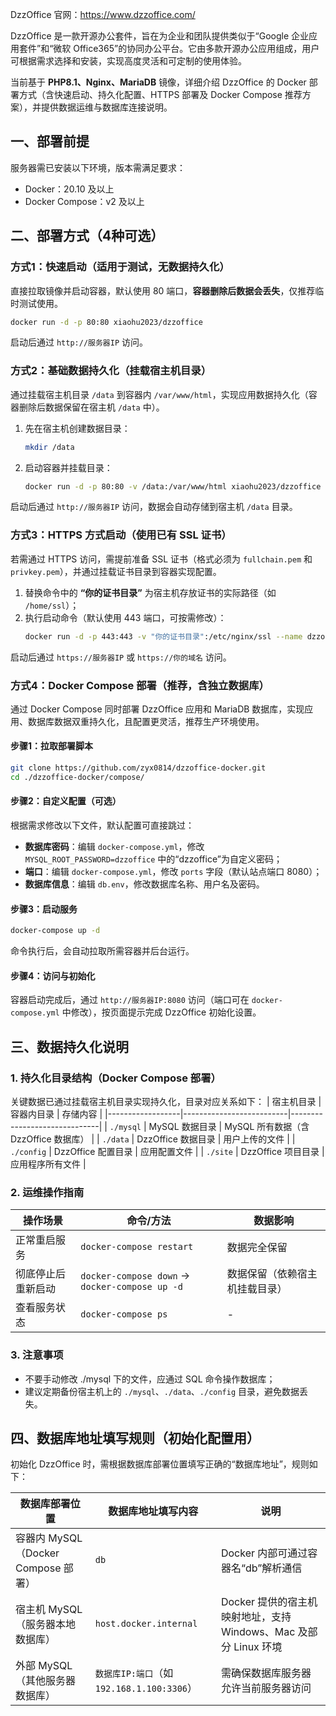 DzzOffice 官网：https://www.dzzoffice.com/

DzzOffice 是一款开源办公套件，旨在为企业和团队提供类似于“Google 企业应用套件”和“微软 Office365”的协同办公平台。它由多款开源办公应用组成，用户可根据需求选择和安装，实现高度灵活和可定制的使用体验。

当前基于 **PHP8.1、Nginx、MariaDB** 镜像，详细介绍 DzzOffice 的 Docker 部署方式（含快速启动、持久化配置、HTTPS 部署及 Docker Compose 推荐方案），并提供数据运维与数据库连接说明。

## 一、部署前提
服务器需已安装以下环境，版本需满足要求：
- Docker：20.10 及以上
- Docker Compose：v2 及以上

## 二、部署方式（4种可选）
### 方式1：快速启动（适用于测试，无数据持久化）
直接拉取镜像并启动容器，默认使用 80 端口，**容器删除后数据会丢失**，仅推荐临时测试使用。
```bash
docker run -d -p 80:80 xiaohu2023/dzzoffice
```
启动后通过 `http://服务器IP` 访问。

### 方式2：基础数据持久化（挂载宿主机目录）
通过挂载宿主机目录 `/data` 到容器内 `/var/www/html`，实现应用数据持久化（容器删除后数据保留在宿主机 `/data` 中）。
1. 先在宿主机创建数据目录：
   ```bash
   mkdir /data
   ```
2. 启动容器并挂载目录：
   ```bash
   docker run -d -p 80:80 -v /data:/var/www/html xiaohu2023/dzzoffice
   ```
启动后通过 `http://服务器IP` 访问，数据会自动存储到宿主机 `/data` 目录。


### 方式3：HTTPS 方式启动（使用已有 SSL 证书）
若需通过 HTTPS 访问，需提前准备 SSL 证书（格式必须为 `fullchain.pem` 和 `privkey.pem`），并通过挂载证书目录到容器实现配置。
1. 替换命令中的 **“你的证书目录”** 为宿主机存放证书的实际路径（如 `/home/ssl`）；
2. 执行启动命令（默认使用 443 端口，可按需修改）：
   ```bash
   docker run -d -p 443:443 -v "你的证书目录":/etc/nginx/ssl --name dzzoffice xiaohu2023/dzzoffice
   ```
启动后通过 `https://服务器IP` 或 `https://你的域名` 访问。

### 方式4：Docker Compose 部署（推荐，含独立数据库）
通过 Docker Compose 同时部署 DzzOffice 应用和 MariaDB 数据库，实现应用、数据库数据双重持久化，且配置更灵活，推荐生产环境使用。

#### 步骤1：拉取部署脚本
```bash
git clone https://github.com/zyx0814/dzzoffice-docker.git
cd ./dzzoffice-docker/compose/
```

#### 步骤2：自定义配置（可选）
根据需求修改以下文件，默认配置可直接跳过：
- **数据库密码**：编辑 `docker-compose.yml`，修改 `MYSQL_ROOT_PASSWORD=dzzoffice` 中的“dzzoffice”为自定义密码；
- **端口**：编辑 `docker-compose.yml`，修改 `ports` 字段（默认站点端口 8080）；
- **数据库信息**：编辑 `db.env`，修改数据库名称、用户名及密码。

#### 步骤3：启动服务
```bash
docker-compose up -d
```
命令执行后，会自动拉取所需容器并后台运行。

#### 步骤4：访问与初始化
容器启动完成后，通过 `http://服务器IP:8080` 访问（端口可在 `docker-compose.yml` 中修改），按页面提示完成 DzzOffice 初始化设置。

## 三、数据持久化说明
### 1. 持久化目录结构（Docker Compose 部署）
关键数据已通过挂载宿主机目录实现持久化，目录对应关系如下：
| 宿主机目录       | 容器内目录               | 存储内容                     |
|------------------|--------------------------|------------------------------|
| `./mysql`        | MySQL 数据目录           | MySQL 所有数据（含 DzzOffice 数据库） |
| `./data`         | DzzOffice 数据目录       | 用户上传的文件                |
| `./config`       | DzzOffice 配置目录       | 应用配置文件                  |
| `./site`         | DzzOffice 项目目录       | 应用程序所有文件              |

### 2. 运维操作指南
| 操作场景               | 命令/方法                                  | 数据影响                     |
|------------------------|-------------------------------------------|------------------------------|
| 正常重启服务           | `docker-compose restart`                   | 数据完全保留                 |
| 彻底停止后重新启动     | `docker-compose down` → `docker-compose up -d` | 数据保留（依赖宿主机挂载目录） |
| 查看服务状态           | `docker-compose ps`                       | -                            |

### 3. 注意事项
- 不要手动修改 ./mysql 下的文件，应通过 SQL 命令操作数据库；
- 建议定期备份宿主机上的 `./mysql`、`./data`、`./config` 目录，避免数据丢失。


## 四、数据库地址填写规则（初始化配置用）
初始化 DzzOffice 时，需根据数据库部署位置填写正确的“数据库地址”，规则如下：

| 数据库部署位置               | 数据库地址填写内容                          | 说明                                  |
|------------------------------|-------------------------------------------|---------------------------------------|
| 容器内 MySQL（Docker Compose 部署） | `db`                                      | Docker 内部可通过容器名“db”解析通信    |
| 宿主机 MySQL（服务器本地数据库）   | `host.docker.internal`                    | Docker 提供的宿主机映射地址，支持 Windows、Mac 及部分 Linux 环境 |
| 外部 MySQL（其他服务器数据库）     | `数据库IP:端口`（如 `192.168.1.100:3306`） | 需确保数据库服务器允许当前服务器访问    |
